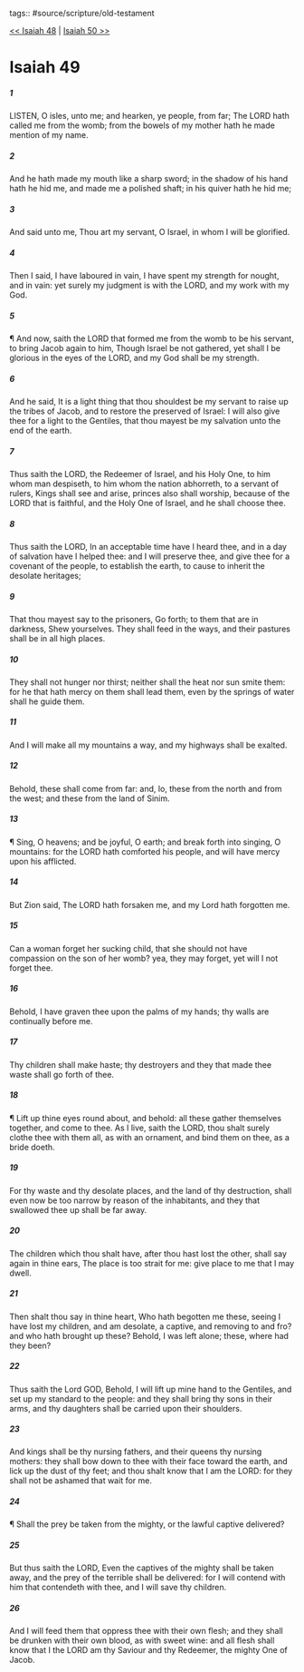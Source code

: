 tags:: #source/scripture/old-testament

[<< Isaiah 48](/old-testament/23_Isaiah/Isaiah_48.md) | [Isaiah 50 >>](/old-testament/23_Isaiah/Isaiah_50.md)

# Isaiah 49

##### 1

LISTEN, O isles, unto me; and hearken, ye people, from far; The LORD hath called me from the womb; from the bowels of my mother hath he made mention of my name.

##### 2

And he hath made my mouth like a sharp sword; in the shadow of his hand hath he hid me, and made me a polished shaft; in his quiver hath he hid me;

##### 3

And said unto me, Thou art my servant, O Israel, in whom I will be glorified.

##### 4

Then I said, I have laboured in vain, I have spent my strength for nought, and in vain: yet surely my judgment is with the LORD, and my work with my God.

##### 5

¶ And now, saith the LORD that formed me from the womb to be his servant, to bring Jacob again to him, Though Israel be not gathered, yet shall I be glorious in the eyes of the LORD, and my God shall be my strength.

##### 6

And he said, It is a light thing that thou shouldest be my servant to raise up the tribes of Jacob, and to restore the preserved of Israel: I will also give thee for a light to the Gentiles, that thou mayest be my salvation unto the end of the earth.

##### 7

Thus saith the LORD, the Redeemer of Israel, and his Holy One, to him whom man despiseth, to him whom the nation abhorreth, to a servant of rulers, Kings shall see and arise, princes also shall worship, because of the LORD that is faithful, and the Holy One of Israel, and he shall choose thee.

##### 8

Thus saith the LORD, In an acceptable time have I heard thee, and in a day of salvation have I helped thee: and I will preserve thee, and give thee for a covenant of the people, to establish the earth, to cause to inherit the desolate heritages;

##### 9

That thou mayest say to the prisoners, Go forth; to them that are in darkness, Shew yourselves. They shall feed in the ways, and their pastures shall be in all high places.

##### 10

They shall not hunger nor thirst; neither shall the heat nor sun smite them: for he that hath mercy on them shall lead them, even by the springs of water shall he guide them.

##### 11

And I will make all my mountains a way, and my highways shall be exalted.

##### 12

Behold, these shall come from far: and, lo, these from the north and from the west; and these from the land of Sinim.

##### 13

¶ Sing, O heavens; and be joyful, O earth; and break forth into singing, O mountains: for the LORD hath comforted his people, and will have mercy upon his afflicted.

##### 14

But Zion said, The LORD hath forsaken me, and my Lord hath forgotten me.

##### 15

Can a woman forget her sucking child, that she should not have compassion on the son of her womb? yea, they may forget, yet will I not forget thee.

##### 16

Behold, I have graven thee upon the palms of my hands; thy walls are continually before me.

##### 17

Thy children shall make haste; thy destroyers and they that made thee waste shall go forth of thee.

##### 18

¶ Lift up thine eyes round about, and behold: all these gather themselves together, and come to thee. As I live, saith the LORD, thou shalt surely clothe thee with them all, as with an ornament, and bind them on thee, as a bride doeth.

##### 19

For thy waste and thy desolate places, and the land of thy destruction, shall even now be too narrow by reason of the inhabitants, and they that swallowed thee up shall be far away.

##### 20

The children which thou shalt have, after thou hast lost the other, shall say again in thine ears, The place is too strait for me: give place to me that I may dwell.

##### 21

Then shalt thou say in thine heart, Who hath begotten me these, seeing I have lost my children, and am desolate, a captive, and removing to and fro? and who hath brought up these? Behold, I was left alone; these, where had they been?

##### 22

Thus saith the Lord GOD, Behold, I will lift up mine hand to the Gentiles, and set up my standard to the people: and they shall bring thy sons in their arms, and thy daughters shall be carried upon their shoulders.

##### 23

And kings shall be thy nursing fathers, and their queens thy nursing mothers: they shall bow down to thee with their face toward the earth, and lick up the dust of thy feet; and thou shalt know that I am the LORD: for they shall not be ashamed that wait for me.

##### 24

¶ Shall the prey be taken from the mighty, or the lawful captive delivered?

##### 25

But thus saith the LORD, Even the captives of the mighty shall be taken away, and the prey of the terrible shall be delivered: for I will contend with him that contendeth with thee, and I will save thy children.

##### 26

And I will feed them that oppress thee with their own flesh; and they shall be drunken with their own blood, as with sweet wine: and all flesh shall know that I the LORD am thy Saviour and thy Redeemer, the mighty One of Jacob.
